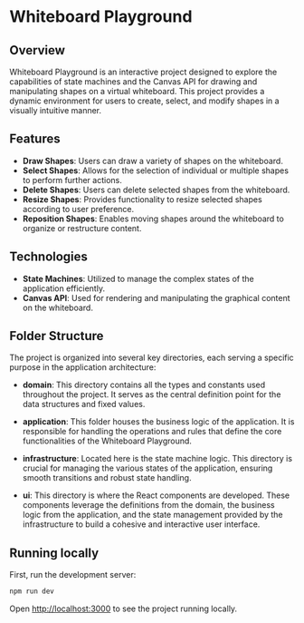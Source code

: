# Whiteboard Playground

## Overview

Whiteboard Playground is an interactive project designed to explore the capabilities of state machines and the Canvas API for drawing and manipulating shapes on a virtual whiteboard. This project provides a dynamic environment for users to create, select, and modify shapes in a visually intuitive manner.

## Features

- **Draw Shapes**: Users can draw a variety of shapes on the whiteboard.
- **Select Shapes**: Allows for the selection of individual or multiple shapes to perform further actions.
- **Delete Shapes**: Users can delete selected shapes from the whiteboard.
- **Resize Shapes**: Provides functionality to resize selected shapes according to user preference.
- **Reposition Shapes**: Enables moving shapes around the whiteboard to organize or restructure content.

## Technologies

- **State Machines**: Utilized to manage the complex states of the application efficiently.
- **Canvas API**: Used for rendering and manipulating the graphical content on the whiteboard.

## Folder Structure

The project is organized into several key directories, each serving a specific purpose in the application architecture:

- **domain**: This directory contains all the types and constants used throughout the project. It serves as the central definition point for the data structures and fixed values.

- **application**: This folder houses the business logic of the application. It is responsible for handling the operations and rules that define the core functionalities of the Whiteboard Playground.

- **infrastructure**: Located here is the state machine logic. This directory is crucial for managing the various states of the application, ensuring smooth transitions and robust state handling.

- **ui**: This directory is where the React components are developed. These components leverage the definitions from the domain, the business logic from the application, and the state management provided by the infrastructure to build a cohesive and interactive user interface.

## Running locally

First, run the development server:

```bash
npm run dev
```

Open [http://localhost:3000](http://localhost:3000) to see the project running locally.
